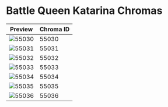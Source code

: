 # Battle Queen Katarina Chromas

| Preview | Chroma ID |
|---------|-----------|
| ![55030](https://raw.communitydragon.org/latest/plugins/rcp-be-lol-game-data/global/default/v1/champion-chroma-images/55/55030.png) | 55030 |
| ![55031](https://raw.communitydragon.org/latest/plugins/rcp-be-lol-game-data/global/default/v1/champion-chroma-images/55/55031.png) | 55031 |
| ![55032](https://raw.communitydragon.org/latest/plugins/rcp-be-lol-game-data/global/default/v1/champion-chroma-images/55/55032.png) | 55032 |
| ![55033](https://raw.communitydragon.org/latest/plugins/rcp-be-lol-game-data/global/default/v1/champion-chroma-images/55/55033.png) | 55033 |
| ![55034](https://raw.communitydragon.org/latest/plugins/rcp-be-lol-game-data/global/default/v1/champion-chroma-images/55/55034.png) | 55034 |
| ![55035](https://raw.communitydragon.org/latest/plugins/rcp-be-lol-game-data/global/default/v1/champion-chroma-images/55/55035.png) | 55035 |
| ![55036](https://raw.communitydragon.org/latest/plugins/rcp-be-lol-game-data/global/default/v1/champion-chroma-images/55/55036.png) | 55036 |